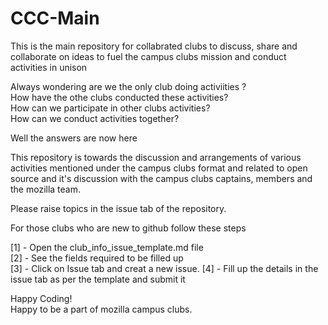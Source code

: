 # CCC-Main
This is the main repository for collabrated clubs to discuss, share and collaborate on ideas to fuel the campus clubs mission and conduct activities in unison

Always wondering are we the only club doing activiities ?</br>
How have the othe clubs conducted these activities?</br>
How can we participate in other clubs activities?</br>
How can we conduct activities together?</br>

Well the answers are now here</br>


This repository is towards the discussion and arrangements of various activities mentioned under the campus clubs format and related to open source and it's discussion with the campus clubs captains, members and the mozilla team.</br>

Please raise topics in the issue tab of the repository.</br>

For those clubs who are new to github follow these steps </br>

[1]  - Open the club_info_issue_template.md file</br>
[2]  - See the fields required to be filled up</br>
[3]  - Click on Issue tab and creat a new issue.
[4]  - Fill up the details in the issue tab as per the template and submit it


Happy Coding!</br>
Happy to be a part of mozilla campus clubs.</br>

